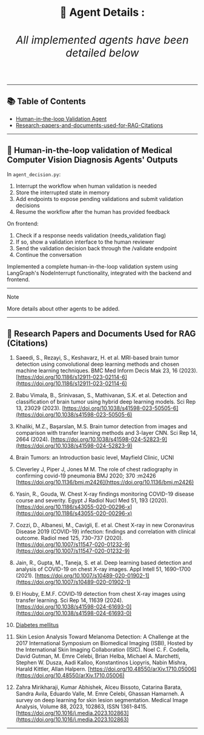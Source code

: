<div align="center">
 


<h1 align="center"><strong>🤖 Agent Details :<h6 align="center">All implemented agents have been detailed below</h6></strong></h1>

</div>

---
 
## 📚 Table of Contents
- [Human-in-the-loop Validation Agent](#human-in-the-loop)
- [Research-papers-and-documents-used-for-RAG-Citations](#citations)

---

## 📌 Human-in-the-loop validation of Medical Computer Vision Diagnosis Agents' Outputs <a name="human-in-the-loop"></a>

In `agent_decision.py`:

1. Interrupt the workflow when human validation is needed
2. Store the interrupted state in memory
3. Add endpoints to expose pending validations and submit validation decisions
4. Resume the workflow after the human has provided feedback

On frontend:

1. Check if a response needs validation (needs_validation flag)
2. If so, show a validation interface to the human reviewer
3. Send the validation decision back through the /validate endpoint
4. Continue the conversation

Implemented a complete human-in-the-loop validation system using LangGraph's NodeInterrupt functionality, integrated with the backend and frontend.

---

> [!NOTE]
> More details about other agents to be added.

---

## 📌 Research Papers and Documents Used for RAG (Citations) <a name="citations"></a>

1. Saeedi, S., Rezayi, S., Keshavarz, H. et al. MRI-based brain tumor detection using convolutional deep learning methods and chosen machine learning techniques. BMC Med Inform Decis Mak 23, 16 (2023). [https://doi.org/10.1186/s12911-023-02114-6](https://doi.org/10.1186/s12911-023-02114-6)

2. Babu Vimala, B., Srinivasan, S., Mathivanan, S.K. et al. Detection and classification of brain tumor using hybrid deep learning models. Sci Rep 13, 23029 (2023). [https://doi.org/10.1038/s41598-023-50505-6](https://doi.org/10.1038/s41598-023-50505-6)

3. Khaliki, M.Z., Başarslan, M.S. Brain tumor detection from images and comparison with transfer learning methods and 3-layer CNN. Sci Rep 14, 2664 (2024). [https://doi.org/10.1038/s41598-024-52823-9](https://doi.org/10.1038/s41598-024-52823-9)

4. Brain Tumors: an Introduction basic level, Mayfield Clinic, UCNI

5. Cleverley J, Piper J, Jones M M. The role of chest radiography in confirming covid-19 pneumonia BMJ 2020; 370 :m2426 [https://doi.org/10.1136/bmj.m2426](https://doi.org/10.1136/bmj.m2426)

6. Yasin, R., Gouda, W. Chest X-ray findings monitoring COVID-19 disease course and severity. Egypt J Radiol Nucl Med 51, 193 (2020). [https://doi.org/10.1186/s43055-020-00296-x](https://doi.org/10.1186/s43055-020-00296-x)

7. Cozzi, D., Albanesi, M., Cavigli, E. et al. Chest X-ray in new Coronavirus Disease 2019 (COVID-19) infection: findings and correlation with clinical outcome. Radiol med 125, 730–737 (2020). [https://doi.org/10.1007/s11547-020-01232-9](https://doi.org/10.1007/s11547-020-01232-9)

8. Jain, R., Gupta, M., Taneja, S. et al. Deep learning based detection and analysis of COVID-19 on chest X-ray images. Appl Intell 51, 1690–1700 (2021). [https://doi.org/10.1007/s10489-020-01902-1](https://doi.org/10.1007/s10489-020-01902-1)

9. El Houby, E.M.F. COVID‑19 detection from chest X-ray images using transfer learning. Sci Rep 14, 11639 (2024). [https://doi.org/10.1038/s41598-024-61693-0](https://doi.org/10.1038/s41598-024-61693-0)

10. [Diabetes mellitus](https://www.researchgate.net/publication/270283336_Diabetes_mellitus)

11. Skin Lesion Analysis Toward Melanoma Detection: A Challenge at the 2017 International Symposium on Biomedical Imaging (ISBI), Hosted by the International Skin Imaging Collaboration (ISIC). Noel C. F. Codella, David Gutman, M. Emre Celebi, Brian Helba, Michael A. Marchetti, Stephen W. Dusza, Aadi Kalloo, Konstantinos Liopyris, Nabin Mishra, Harald Kittler, Allan Halpern. [https://doi.org/10.48550/arXiv.1710.05006](https://doi.org/10.48550/arXiv.1710.05006)

12. Zahra Mirikharaji, Kumar Abhishek, Alceu Bissoto, Catarina Barata, Sandra Avila, Eduardo Valle, M. Emre Celebi, Ghassan Hamarneh. A survey on deep learning for skin lesion segmentation. Medical Image Analysis, Volume 88, 2023, 102863, ISSN 1361-8415. [https://doi.org/10.1016/j.media.2023.102863](https://doi.org/10.1016/j.media.2023.102863)

---

